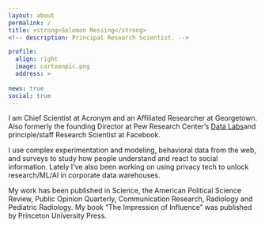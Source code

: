 ```yaml
---
layout: about
permalink: /
title: <strong>Solomon Messing</strong>
<!-- description: Principal Research Scientist. -->

profile:
  align: right
  image: cartoonpic.png
  address: >
    
news: true
social: true
---
```



I am Chief Scientist at Acronym and an Affiliated Researcher at Georgetown. Also formerly the founding Director at Pew Research Center’s [Data Labs](http://www.pewresearch.org/fact-tank/2017/02/23/qa-with-solomon-messing-of-pew-research-centers-data-labs/)and principle/staff Research Scientist at Facebook. 

I use complex experimentation and modeling, behavioral data from the web, and surveys to study how people understand and react to social information. Lately I've also been working on using privacy tech to unlock research/ML/AI in corporate data warehouses. 

My work has been published in Science, the American Political Science Review, Public Opinion Quarterly, Communication Research, Radiology and Pediatric Radiology. My book “The Impression of Influence” was published by Princeton University Press.


